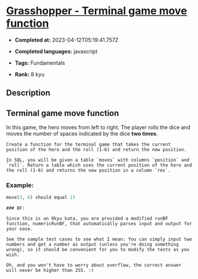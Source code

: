 # [Grasshopper - Terminal game move function](https://www.codewars.com/kata/563a631f7cbbc236cf0000c2)

- **Completed at:** 2023-04-12T05:19:41.757Z

- **Completed languages:** javascript

- **Tags:** Fundamentals

- **Rank:** 8 kyu

## Description

## Terminal game move function

In this game, the hero moves from left to right. The player rolls the dice and moves the number of spaces indicated by the dice **two times**.

~~~if-not:sql
Create a function for the terminal game that takes the current position of the hero and the roll (1-6) and return the new position.
~~~
~~~if:sql
In SQL, you will be given a table `moves` with columns `position` and `roll`. Return a table which uses the current position of the hero and the roll (1-6) and returns the new position in a column `res`.
~~~


### Example:
```python
move(3, 6) should equal 15
```

```if:bf
### BF:

Since this is an 8kyu kata, you are provided a modified runBF function, numericRunBF, that automatically parses input and output for your ease.

See the sample test cases to see what I mean: You can simply input two numbers and get a number as output (unless you're doing something wrong), so it should be convenient for you to modify the tests as you wish.

Oh, and you won't have to worry about overflow, the correct answer will never be higher than 255. :)
```
